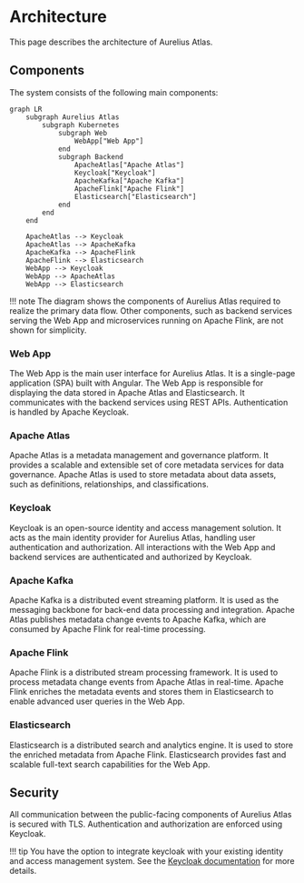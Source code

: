 # Architecture

This page describes the architecture of Aurelius Atlas.

## Components

The system consists of the following main components:

```mermaid
graph LR
    subgraph Aurelius Atlas
        subgraph Kubernetes
            subgraph Web
                WebApp["Web App"]
            end
            subgraph Backend
                ApacheAtlas["Apache Atlas"]
                Keycloak["Keycloak"]
                ApacheKafka["Apache Kafka"]
                ApacheFlink["Apache Flink"]
                Elasticsearch["Elasticsearch"]
            end
        end
    end

    ApacheAtlas --> Keycloak
    ApacheAtlas --> ApacheKafka
    ApacheKafka --> ApacheFlink
    ApacheFlink --> Elasticsearch
    WebApp --> Keycloak
    WebApp --> ApacheAtlas
    WebApp --> Elasticsearch
```

!!! note
    The diagram shows the components of Aurelius Atlas required to realize the primary data flow. Other components,
    such as backend services serving the Web App and microservices running on Apache Flink, are not shown for simplicity.

### Web App

The Web App is the main user interface for Aurelius Atlas. It is a single-page application (SPA) built with Angular.
The Web App is responsible for displaying the data stored in Apache Atlas and Elasticsearch. It communicates with
the backend services using REST APIs. Authentication is handled by Apache Keycloak.

### Apache Atlas

Apache Atlas is a metadata management and governance platform. It provides a scalable and extensible set of core
metadata services for data governance. Apache Atlas is used to store metadata about data assets, such as definitions,
relationships, and classifications.

### Keycloak

Keycloak is an open-source identity and access management solution. It acts as the main identity provider
for Aurelius Atlas, handling user authentication and authorization. All interactions with the Web App and backend
services are authenticated and authorized by Keycloak.

### Apache Kafka

Apache Kafka is a distributed event streaming platform. It is used as the messaging backbone for back-end data
processing and integration. Apache Atlas publishes metadata change events to Apache Kafka, which are consumed by
Apache Flink for real-time processing.

### Apache Flink

Apache Flink is a distributed stream processing framework. It is used to process metadata change events from Apache
Atlas in real-time. Apache Flink enriches the metadata events and stores them in Elasticsearch to enable advanced
user queries in the Web App.

### Elasticsearch

Elasticsearch is a distributed search and analytics engine. It is used to store the enriched metadata from Apache
Flink. Elasticsearch provides fast and scalable full-text search capabilities for the Web App.

## Security

All communication between the public-facing components of Aurelius Atlas is secured with TLS. Authentication and
authorization are enforced using Keycloak.

!!! tip
    You have the option to integrate keycloak with your existing identity and access management system. See the
    [Keycloak documentation](https://www.keycloak.org/docs/latest/server_admin/#_identity_broker) for more details.
